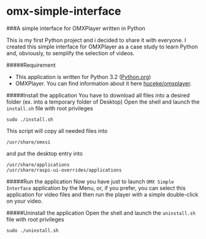 # omx-simple-interface
###A simple interface for OMXPlayer written in Python

This is my first Python project and i decided to share it with everyone.
I created this simple interface for OMXPlayer as a case study to learn Python and, obviously, to semplify the selection of videos.

#####Requirement
* This application is written for Python 3.2 ([Python.org](https://www.python.org/))
* OMXPlayer. You can find information about it here [huceke/omxplayer](https://github.com/huceke/omxplayer).


#####Install the application
You have to download all files into a desired folder (ex. into a temporary folder of Desktop)
Open the shell and launch the `install.sh` file with root privileges

    sudo ./install.sh
  
This script will copy all needed files into

    /usr/share/omxsi

and put the desktop entry into

    /usr/share/applications
    /usr/share/raspi-ui-overrides/applications


#####Run the application
Now you have just to launch `OMX Simple Interface` application by the Menu, or, if you prefer, you can select this application for video files and then run the player with a simple double-click on your video.


#####Uninstall the application
Open the shell and launch the `uninstall.sh` file with root privileges

    sudo ./uninstall.sh

